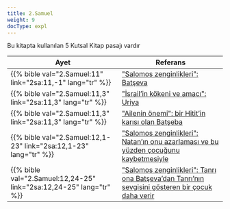 ```yaml
---
title: 2.Samuel
weight: 9
docType: expl
---
```


Bu kitapta kullanılan 5 Kutsal Kitap pasajı vardır

| Ayet | Referans |
|-------|-----------|
| {{% bible val="2.Samuel:11" link="2sa:11,-1" lang="tr" %}} | ["Salomos zenginlikleri": Batşeva](/expl/../expl/content/beasts/666-the-number-of-the-beast#d311) |
| {{% bible val="2.Samuel:11,3" link="2sa:11,3" lang="tr" %}} | ["İsrail’in kökeni ve amacı": Uriya](/expl/../appl/background/israel/who-is-israel#ce07) |
| {{% bible val="2.Samuel:11,3" link="2sa:11,3" lang="tr" %}} | ["Ailenin önemi": bir Hitit’in karısı olan Batşeba](/expl/../expl/background/israel/the-role-of-family-in-the-bible#524d) |
| {{% bible val="2.Samuel:12,1-23" link="2sa:12,1-23" lang="tr" %}} | ["Salomos zenginlikleri": Natan’ın onu azarlaması ve bu yüzden çocuğunu kaybetmesiyle](/expl/../expl/content/beasts/666-the-number-of-the-beast#d311) |
| {{% bible val="2.Samuel:12,24-25" link="2sa:12,24-25" lang="tr" %}} | ["Salomos zenginlikleri": Tanrı ona Batşeva’dan Tanrı’nın sevgisini gösteren bir çocuk daha verir](/expl/../expl/content/beasts/666-the-number-of-the-beast#d311) |
